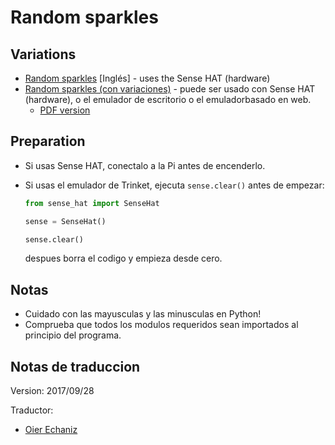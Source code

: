 # Random sparkles

## Variations

- [Random sparkles](sense-hat-random-sparkles.md) [Inglés] - uses the Sense HAT (hardware)
- [Random sparkles (con variaciones)](sense-hat-random-sparkles-variations.md) - puede ser usado con Sense HAT (hardware), o el emulador de escritorio o el emuladorbasado en web.
    - [PDF version](pdf/Make-Random-Sparkles-on-the-Sense-HAT.pdf)

## Preparation

- Si usas Sense HAT, conectalo a la Pi antes de encenderlo.
- Si usas el emulador de Trinket, ejecuta `sense.clear()` antes de empezar:
    ```python
    from sense_hat import SenseHat
    
    sense = SenseHat()
    
    sense.clear()
    ```

    despues borra el codigo y empieza desde cero.

## Notas

- Cuidado con las mayusculas y las minusculas en Python!
- Comprueba que todos los modulos requeridos sean importados al principio del programa.

## Notas de traduccion

Version: 2017/09/28

Traductor:
 - [Oier Echaniz](https://github.com/oiertwo)

